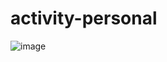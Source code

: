 # activity-personal
![image](https://github.com/singeda-khanom/activity-personal/assets/142864318/11e77ef0-cd76-460f-b251-1e82408ac12f)

